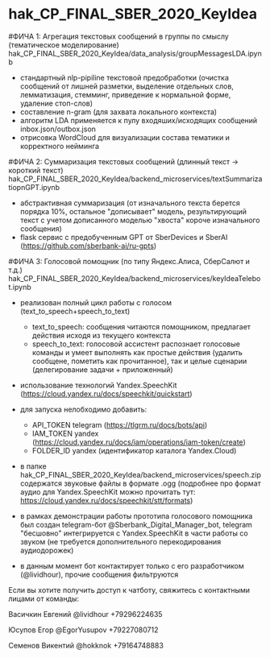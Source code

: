 # hak_CP_FINAL_SBER_2020_KeyIdea

#ФИЧА 1: Агрегация текстовых сообщений в группы по смыслу (тематическое моделирование)
hak_CP_FINAL_SBER_2020_KeyIdea/data_analysis/groupMessagesLDA.ipynb

 - стандартный nlp-pipiline текстовой предобработки (очистка сообщений от лишней разметки, выделение отдельных слов, лемматизация, стемминг, приведение к нормальной форме, удаление стоп-слов)
 - составление n-gram (для захвата локального контекста)
 - алгоритм LDA применяется к пулу входяших/исходящих сообщений inbox.json/outbox.json
 - отрисовка WordCloud для визуализации состава тематики и корректного нейминга
 
 
#ФИЧА 2: Суммаризация текстовых сообщений (длинный текст -> короткий текст)
hak_CP_FINAL_SBER_2020_KeyIdea/backend_microservices/textSummarizatiopnGPT.ipynb

 - абстрактивная суммаризация (от изначального текста берется порядка 10%, остальное "дописывает" модель, результирующий текст с учетом дописанного моделью "хвоста" короче изначального сообщения)
 - flask сервис с предобученным GPT от SberDevices и SberAI (https://github.com/sberbank-ai/ru-gpts)
 
 
#ФИЧА 3: Голосовой помощник (по типу Яндекс.Алиса, СберСалют и т.д.)
hak_CP_FINAL_SBER_2020_KeyIdea/backend_microservices/keyIdeaTelebot.ipynb

 - реализован полный цикл работы с голосом (text_to_speech+speech_to_text)
   - text_to_speech: сообщения читаются помощником, предлагает действия исходя из текущего контекста
   - speech_to_text: голосовой ассистент распознает голосовые команды и умеет выполнять как простые действия (удалить сообщене, пометить как прочитанное), так и целые сценарии (делегирование задачи + приложенный)

 - использование технологий Yandex.SpeechKit (https://cloud.yandex.ru/docs/speechkit/quickstart)
 - для запуска нелобходимо добавить:
   - API_TOKEN telegram (https://tlgrm.ru/docs/bots/api)
   - IAM_TOKEN yandex (https://cloud.yandex.ru/docs/iam/operations/iam-token/create)
   - FOLDER_ID yandex (идентификатор каталога Yandex.Cloud)
 - в папке hak_CP_FINAL_SBER_2020_KeyIdea/backend_microservices/speech.zip содержатся звуковые файлы в формате .ogg (подробнее про формат аудио для Yandex.SpeechKit можно прочитать тут: https://cloud.yandex.ru/docs/speechkit/stt/formats)
 - в рамках демонстрации работы прототипа голосового помощника был создан telegram-бот @Sberbank_Digital_Manager_bot, telegram "бесшовно" интегрируется с Yandex.SpeechKit в части работы со звуком (не требуется дополнительного перекодирования аудиодорожек)
 - в данным момент бот контактирует только с его разработчиком (@lividhour), прочие сообщения фильтруются

Если вы хотите получить доступ к чатботу, свяжитесь с контактными лицами от команды:

Васичкин Евгений
@lividhour
+79296224635

Юсупов Егор
@EgorYusupov
+79227080712

Семенов Викентий
@hokknok
+79164748883
